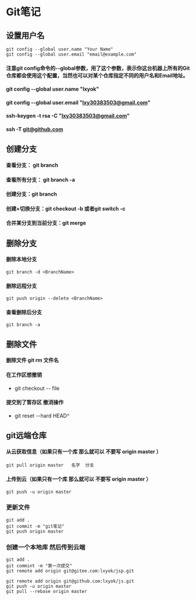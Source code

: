 <!--
 * @Description: 简单描述一下这个脚本
 * @Autor: lxyok
 * @Date: 2019-09-25 17:40:30
 * @LastEditors: Please set LastEditors
 * @LastEditTime: 2020-09-09 21:37:45
 -->
# Git笔记


## 设置用户名
```
git config --global user.name "Your Name"
git config --global user.email "email@example.com"
```
#### 注意git config命令的--global参数，用了这个参数，表示你这台机器上所有的Git仓库都会使用这个配置，当然也可以对某个仓库指定不同的用户名和Email地址。

#### git config --global user.name "lxyok" 
#### git config --global user.email "lxy30383503@gmail.com"

#### ssh-keygen -t rsa -C "lxy30383503@gmail.com"

#### ssh -T git@github.com

## 创建分支  
#### 查看分支：   git branch  
#### 查看所有分支： git branch -a   
#### 创建分支：git branch <name>  
#### 创建+切换分支：git checkout -b <name>或者git switch -c <name>  
#### 合并某分支到当前分支：git merge <name>  
## 删除分支
#### 删除本地分支
`git branch -d <BranchName>`
#### 删除远程分支
`git push origin --delete <BranchName>`
#### 查看删除后分支
`git branch -a`
## 删除文件
#### 删除文件 git rm 文件名
#### 在工作区想撤销
- git checkout -- file  
#### 提交到了暂存区  撤消操作  
- git reset --hard HEAD^

## git远端仓库  
#### 从云获取信息（如果只有一个库 那么就可以 不要写 origin master ）   
``` git
git pull origin master   名字  分支
```    
#### 上传到云（如果只有一个库 那么就可以 不要写 origin master ）   
``` git
git push -u origin master
```

### 更新文件
```
git add .
git commit -m "git笔记"
git push origin master
```

### 创建一个本地库 然后传到云端
```git init
git add .
git commint -m "第一次提交"
git remote add origin git@gitee.com:lxyok/jsp.git

git remote add origin git@github.com:lxyok/js.git
git push -u origin master
git pull --rebase origin master
```